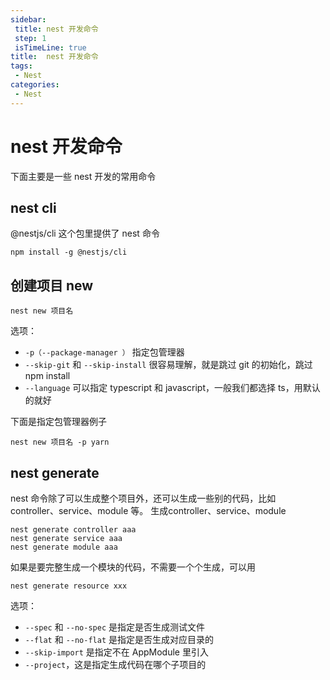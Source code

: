 ```yaml
---
sidebar: 
 title: nest 开发命令
 step: 1
 isTimeLine: true
title:  nest 开发命令
tags:
 - Nest
categories:
 - Nest
---
```


# nest 开发命令
下面主要是一些 nest 开发的常用命令
## nest cli
@nestjs/cli 这个包里提供了 nest 命令
```shell
npm install -g @nestjs/cli
```
## 创建项目 new 
```shell
nest new 项目名
```
选项：
- `-p（--package-manager ）` 指定包管理器
- `--skip-git` 和 `--skip-install` 很容易理解，就是跳过 git 的初始化，跳过 npm install
- `--language` 可以指定 typescript 和 javascript，一般我们都选择 ts，用默认的就好

下面是指定包管理器例子
```shell
nest new 项目名 -p yarn
```

## nest generate 
nest 命令除了可以生成整个项目外，还可以生成一些别的代码，比如 controller、service、module 等。
生成controller、service、module
```shell
nest generate controller aaa
nest generate service aaa
nest generate module aaa
```
如果是要完整生成一个模块的代码，不需要一个个生成，可以用
```shell
nest generate resource xxx
```
选项：
- `--spec` 和 `--no-spec` 是指定是否生成测试文件
- `--flat` 和 `--no-flat` 是指定是否生成对应目录的
- `--skip-import` 是指定不在 AppModule 里引入
- `--project`，这是指定生成代码在哪个子项目的

